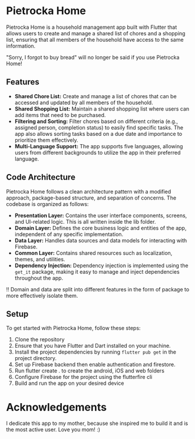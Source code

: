 # Pietrocka Home

Pietrocka Home is a household management app built with Flutter that allows users to create and manage a shared list of chores and a shopping list, ensuring that all members of the household have access to the same information.

"Sorry, I forgot to buy bread" will no longer be said if you use Pietrocka Home!

## Features
- **Shared Chore List:** Create and manage a list of chores that can be accessed and updated by all members of the household.
- **Shared Shopping List:** Maintain a shared shopping list where users can add items that need to be purchased.
- **Filtering and Sorting:** Filter chores based on different criteria (e.g., assigned person, completion status) to easily find specific tasks. The app also allows sorting tasks based on a due date and importance to prioritize them effectively.
- **Multi-Language Support:** The app supports five languages, allowing users from different backgrounds to utilize the app in their preferred language.

## Code Architecture

Pietrocka Home follows a clean architecture pattern with a modified approach, package-based structure, and separation of concerns. The codebase is organized as follows:

- **Presentation Layer:** Contains the user interface components, screens, and UI-related logic. This is all written inside the lib folder.
- **Domain Layer:** Defines the core business logic and entities of the app, independent of any specific implementation.
- **Data Layer:** Handles data sources and data models for interacting with Firebase.
- **Common Layer:** Contains shared resources such as localization, themes, and utilities.
- **Dependency Injection:** Dependency injection is implemented using the `get_it` package, making it easy to manage and inject dependencies throughout the app.

!! Domain and data are split into different features in the form of package to more effectively isolate them.

## Setup

To get started with Pietrocka Home, follow these steps:

1. Clone the repository
2. Ensure that you have Flutter and Dart installed on your machine.
3. Install the project dependencies by running `flutter pub get` in the project directory.
4. Set up Firebase backend then enable authentication and firestore.
6. Run flutter create . to create the android, iOS and web folders 
5. Configure Firebase for the project using the flutterfire cli
6. Build and run the app on your desired device

# Acknowledgements
I dedicate this app to my mother, because she inspired me to build it and is the most active user. Love you mom! :) 

